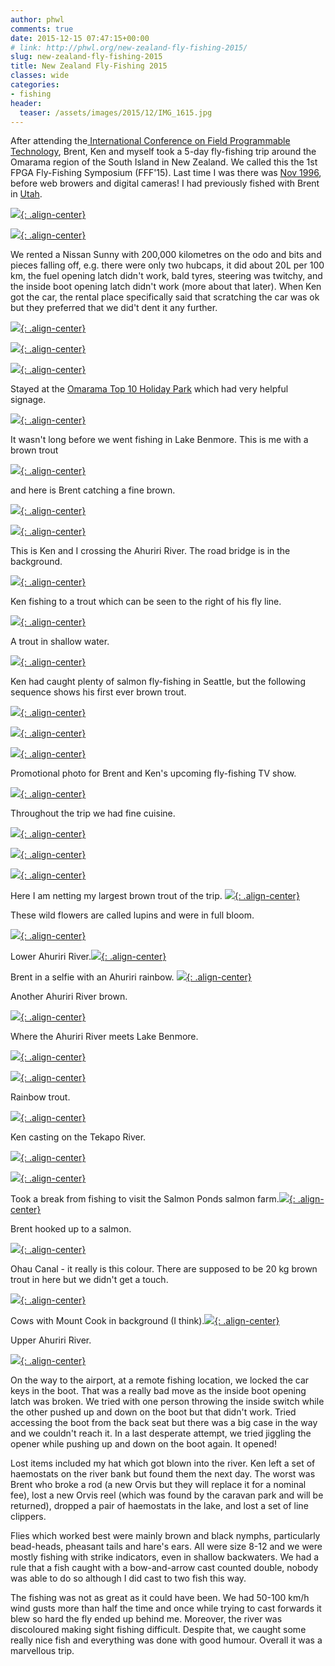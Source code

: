 ```yaml
---
author: phwl
comments: true
date: 2015-12-15 07:47:15+00:00
# link: http://phwl.org/new-zealand-fly-fishing-2015/
slug: new-zealand-fly-fishing-2015
title: New Zealand Fly-Fishing 2015
classes: wide
categories:
- fishing
header:
  teaser: /assets/images/2015/12/IMG_1615.jpg
---
```


After attending the[ International Conference on Field Programmable Technology](http://fpt.massey.ac.nz/), Brent, Ken and myself took a 5-day fly-fishing trip around the Omarama region of the South Island in New Zealand. We called this the 1st FPGA Fly-Fishing Symposium (FFF'15). Last time I was there was [Nov 1996](http://phwl.org/new-zealand-trip/), before web browers and digital cameras! I had previously fished with Brent in [Utah](http://phwl.org/fishing-renovating-and-ballroom-dancing-in-utah-2008/).

[![](/assets/images/2015/12/IMG_1615.jpg){: .align-center}](/assets/images/2015/12/IMG_1615.jpg)

<!-- more -->

[![](/assets/images/2015/12/IMG_1587.jpg){: .align-center}](/assets/images/2015/12/IMG_1587.jpg)

We rented a Nissan Sunny with 200,000 kilometres on the odo and bits and pieces falling off, e.g. there were only two hubcaps, it did about 20L per 100 km, the fuel opening latch didn't work, bald tyres, steering was twitchy, and the inside boot opening latch didn't work (more about that later). When Ken got the car, the rental place specifically said that scratching the car was ok but they preferred that we did't dent it any further.

[![](/assets/images/2015/12/IMG_1668.jpg){: .align-center}](/assets/images/2015/12/IMG_1668.jpg)

[![](/assets/images/2015/12/IMG_1669.jpg){: .align-center}](/assets/images/2015/12/IMG_1669.jpg)

[![](/assets/images/2015/12/IMG_6243.jpg){: .align-center}](/assets/images/2015/12/IMG_6243.jpg)

Stayed at the [Omarama Top 10 Holiday Park](https://www.top10.co.nz/parks/omarama/) which had very helpful signage.

[![](/assets/images/2015/12/IMG_2303.jpg){: .align-center}](/assets/images/2015/12/IMG_2303.jpg)

It wasn't long before we went fishing in Lake Benmore. This is me with a brown trout

[![](/assets/images/2015/12/IMG_1557.jpg){: .align-center}](/assets/images/2015/12/IMG_1557.jpg)

and here is Brent catching a fine brown.

[![](/assets/images/2015/12/IMG_1547.jpg){: .align-center}](/assets/images/2015/12/IMG_1547.jpg)



[![](/assets/images/2015/12/IMG_2394.jpg){: .align-center}](/assets/images/2015/12/IMG_2394.jpg)

This is Ken and I crossing the Ahuriri River. The road bridge is in the background.

[![](/assets/images/2015/12/IMG_2305.jpg){: .align-center}](/assets/images/2015/12/IMG_2305.jpg)

Ken fishing to a trout which can be seen to the right of his fly line.

[![](/assets/images/2015/12/IMG_1566.jpg){: .align-center}](/assets/images/2015/12/IMG_1566.jpg)

A trout in shallow water.

[![](/assets/images/2015/12/IMG_1568.jpg){: .align-center}](/assets/images/2015/12/IMG_1568.jpg)

Ken had caught plenty of salmon fly-fishing in Seattle, but the following sequence shows his first ever brown trout.

[![](/assets/images/2015/12/IMG_1581.jpg){: .align-center}](/assets/images/2015/12/IMG_1581.jpg)

[![](/assets/images/2015/12/IMG_1582.jpg){: .align-center}](/assets/images/2015/12/IMG_1582.jpg)

[![](/assets/images/2015/12/IMG_1584.jpg){: .align-center}](/assets/images/2015/12/IMG_1584.jpg)

Promotional photo for Brent and Ken's upcoming fly-fishing TV show.

[![](/assets/images/2015/12/IMG_2304.jpg){: .align-center}](/assets/images/2015/12/IMG_2304.jpg)

Throughout the trip we had fine cuisine.

[![](/assets/images/2015/12/IMG_2302.jpg){: .align-center}](/assets/images/2015/12/IMG_2302.jpg)



[![](/assets/images/2015/12/IMG_1667.jpg){: .align-center}](/assets/images/2015/12/IMG_1667.jpg)

[![](http://phwl.org/wp-content/uploads/2015/12/IMG_1588.jpg){: .align-center}](http://phwl.org/wp-content/uploads/2015/12/IMG_1588.jpg)

Here I am netting my largest brown trout of the trip.  [![](/assets/images/2015/12/IMG_1610.jpg){: .align-center}](/assets/images/2015/12/IMG_1610.jpg)

These wild flowers are called lupins and were in full bloom.

[![](/assets/images/2015/12/IMG_1602.jpg){: .align-center}](/assets/images/2015/12/IMG_1602.jpg)

Lower Ahuriri River.[![](http://phwl.org/wp-content/uploads/2015/12/IMG_1619.jpg){: .align-center}](http://phwl.org/wp-content/uploads/2015/12/IMG_1619.jpg)

Brent in a selfie with an Ahuriri rainbow. [![](/assets/images/2015/12/IMG_2320.jpg){: .align-center}](/assets/images/2015/12/IMG_2320.jpg)

Another Ahuriri River brown.

[![](/assets/images/2015/12/IMG_6237.jpg){: .align-center}](/assets/images/2015/12/IMG_6237.jpg)

Where the Ahuriri River meets Lake Benmore.

[![](/assets/images/2015/12/IMG_1622.jpg){: .align-center}](/assets/images/2015/12/IMG_1622.jpg)

[![](/assets/images/2015/12/IMG_1629.jpg){: .align-center}](/assets/images/2015/12/IMG_1629.jpg)

Rainbow trout.

[![](/assets/images/2015/12/IMG_1628.jpg){: .align-center}](/assets/images/2015/12/IMG_1628.jpg)

Ken casting on the Tekapo River.

[![](/assets/images/2015/12/IMG_1632.jpg){: .align-center}](/assets/images/2015/12/IMG_1632.jpg)

[![](/assets/images/2015/12/IMG_1663.jpg){: .align-center}](/assets/images/2015/12/IMG_1663.jpg)

Took a break from fishing to visit the Salmon Ponds salmon farm.[![](/assets/images/2015/12/IMG_1653.jpg){: .align-center}](/assets/images/2015/12/IMG_1653.jpg)

Brent hooked up to a salmon.

[![](/assets/images/2015/12/IMG_1649.jpg){: .align-center}](/assets/images/2015/12/IMG_1649.jpg)

Ohau Canal - it really is this colour. There are supposed to be 20 kg brown trout in here but we didn't get a touch.

[![](/assets/images/2015/12/IMG_1646.jpg){: .align-center}](/assets/images/2015/12/IMG_1646.jpg)

Cows with Mount Cook in background (I think).[![](/assets/images/2015/12/IMG_1658.jpg){: .align-center}](/assets/images/2015/12/IMG_1658.jpg)

Upper Ahuriri River.

[![](/assets/images/2015/12/IMG_1670.jpg){: .align-center}](/assets/images/2015/12/IMG_1670.jpg)

On the way to the airport, at a remote fishing location, we locked the car keys in the boot. That was a really bad move as the inside boot opening latch was broken. We tried with one person throwing the inside switch while the other pushed up and down on the boot but that didn't work. Tried accessing the boot from the back seat but there was a big case in the way and we couldn't reach it. In a last desperate attempt, we tried jiggling the opener while pushing up and down on the boot again. It opened!

Lost items included my hat which got blown into the river. Ken left a set of haemostats on the river bank but found them the next day. The worst was Brent who broke a rod (a new Orvis but they will replace it for a nominal fee), lost a new Orvis reel (which was found by the caravan park and will be returned), dropped a pair of haemostats in the lake, and lost a set of line clippers.

Flies which worked best were mainly brown and black nymphs, particularly bead-heads, pheasant tails and hare's ears. All were size 8-12 and we were mostly fishing with strike indicators, even in shallow backwaters. We had a rule that a fish caught with a bow-and-arrow cast counted double, nobody was able to do so although I did cast to two fish this way.

The fishing was not as great as it could have been. We had 50-100 km/h wind gusts more than half the time and once while trying to cast forwards it blew so hard the fly ended up behind me. Moreover, the river was discoloured making sight fishing difficult. Despite that, we caught some really nice fish and everything was done with good humour. Overall it was a marvellous trip.
